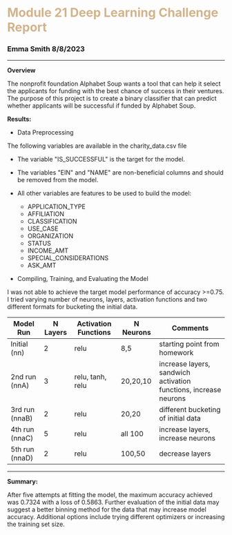 #  <span style="color:tan"> **Module 21 Deep Learning Challenge Report**  </span>
### Emma Smith 8/8/2023
---

**Overview** 

The nonprofit foundation Alphabet Soup wants a tool that can help it select the applicants for funding with the best chance of success in their ventures. The purpose of this project is to create a binary classifier that can predict whether applicants will be successful if funded by Alphabet Soup.

**Results:** 

* Data Preprocessing

The following variables are available in the charity_data.csv file

* The variable "IS_SUCCESSFUL" is the target for the model.
* The variables "EIN" and "NAME" are non-beneficial columns and should be removed from the model.  
* All other variables are features to be used to build the model:
    * APPLICATION_TYPE
    * AFFILIATION            
    * CLASSIFICATION           
    * USE_CASE               
    * ORGANIZATION             
    * STATUS                 
    * INCOME_AMT                
    * SPECIAL_CONSIDERATIONS   
    * ASK_AMT 

* Compiling, Training, and Evaluating the Model

I was not able to achieve the target model performance of accuracy >=0.75.
I tried varying number of neurons, layers, activation functions and two different formats for bucketing the initial data.  

| Model Run | N Layers | Activation Functions | N Neurons | Comments |
|-----------|----------|----------------------|-----------|----------|
| Initial (nn) | 2 | relu | 8,5 | starting point from homework |
| 2nd run (nnA) | 3 | relu, tanh, relu | 20,20,10 | increase layers, sandwich activation functions, increase neurons |
| 3rd run (nnaB) | 2 | relu | 20,20 | different bucketing of initial data |
| 4th run (nnaC) | 5 | relu | all 100 | increase layers, increase neurons |
| 5th run (nnaD) | 2 | relu | 100,50 | decrease layers |
---

**Summary:** 

After five attempts at fitting the model, the maximum accuracy achieved was 0.7324 with a loss of 0.5863.  Further evaluation of the initial data may suggest a better binning method for the data that may increase model accuracy. Additional options include trying different optimizers or increasing the training set size. 
